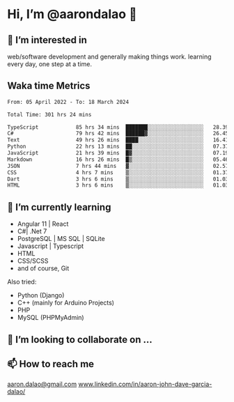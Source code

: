 # __Hi, I’m @aarondalao__ 👋 
## 👀 I’m interested in 
web/software development and generally making things work.
learning every day, one step at a time. 

## Waka time Metrics
<!--START_SECTION:waka-->

```txt
From: 05 April 2022 - To: 18 March 2024

Total Time: 301 hrs 24 mins

TypeScript            85 hrs 34 mins  ███████░░░░░░░░░░░░░░░░░░   28.39 %
C#                    79 hrs 42 mins  ██████▓░░░░░░░░░░░░░░░░░░   26.45 %
Text                  49 hrs 26 mins  ████░░░░░░░░░░░░░░░░░░░░░   16.41 %
Python                22 hrs 13 mins  ██░░░░░░░░░░░░░░░░░░░░░░░   07.37 %
JavaScript            21 hrs 39 mins  █▓░░░░░░░░░░░░░░░░░░░░░░░   07.19 %
Markdown              16 hrs 26 mins  █▒░░░░░░░░░░░░░░░░░░░░░░░   05.46 %
JSON                  7 hrs 44 mins   ▓░░░░░░░░░░░░░░░░░░░░░░░░   02.57 %
CSS                   4 hrs 7 mins    ▒░░░░░░░░░░░░░░░░░░░░░░░░   01.37 %
Dart                  3 hrs 6 mins    ▒░░░░░░░░░░░░░░░░░░░░░░░░   01.03 %
HTML                  3 hrs 6 mins    ▒░░░░░░░░░░░░░░░░░░░░░░░░   01.03 %
```

<!--END_SECTION:waka-->

## 🌱 I’m currently learning 

- Angular 11 | React 
- C#| .Net 7
- PostgreSQL | MS SQL | SQLite
- Javascript | Typescript
- HTML 
- CSS/SCSS
- and of course, Git 


Also tried:
- Python (Django)
- C++ (mainly for Arduino Projects)
- PHP
- MySQL (PHPMyAdmin)


## 💞️ I’m looking to collaborate on ...

## 📫 How to reach me 
aaron.dalao@gmail.com
www.linkedin.com/in/aaron-john-dave-garcia-dalao/

<!---
aarondalao/aarondalao is a ✨ special ✨ repository because its `README.md` (this file) appears on your GitHub profile.
You can click the Preview link to take a look at your changes.
--->
